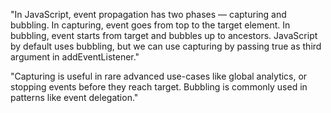 "In JavaScript, event propagation has two phases — capturing and bubbling.
In capturing, event goes from top to the target element.
In bubbling, event starts from target and bubbles up to ancestors.
JavaScript by default uses bubbling, but we can use capturing by passing true as third argument in addEventListener."

"Capturing is useful in rare advanced use-cases like global analytics, or stopping events before they reach target.
Bubbling is commonly used in patterns like event delegation."